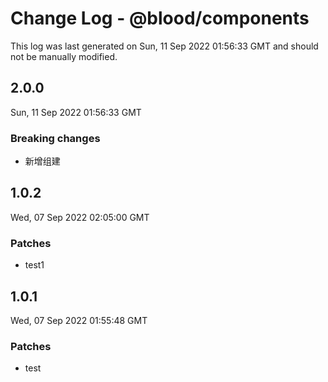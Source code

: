 # Change Log - @blood/components

This log was last generated on Sun, 11 Sep 2022 01:56:33 GMT and should not be manually modified.

## 2.0.0
Sun, 11 Sep 2022 01:56:33 GMT

### Breaking changes

- 新增组建

## 1.0.2
Wed, 07 Sep 2022 02:05:00 GMT

### Patches

- test1

## 1.0.1
Wed, 07 Sep 2022 01:55:48 GMT

### Patches

- test

